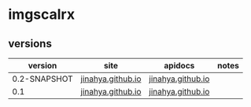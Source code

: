 # imgscalrx

## versions
|version|site|apidocs|notes|
|-------|----|-------|-----|
|0.2-SNAPSHOT|[jinahya.github.io](http://jinahya.github.io/jinahya-imgscalr-lib/sites/0.2-SNAPSHOT/)|[jinahya.github.io](http://jinahya.github.io/jinahya-imgscalr-lib/sites/0.2-SNAPSHOT/apidocs/index.html)||
|0.1|[jinahya.github.io](http://jinahya.github.io/jinahya-imgscalr-lib/sites/0.1/)|[jinahya.github.io](http://jinahya.github.io/jinahya-imgscalr-lib/sites/0.1/apidocs/index.html)||

